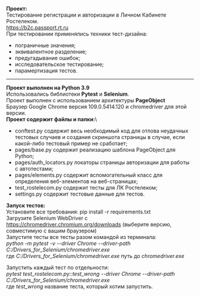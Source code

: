 **Проект:**\
Тестирование регистрации и авторизации в Личном Кабинете Ростелеком.\
<https://b2c.passport.rt.ru> \
При тестировании применялись техники тест-дизайна: 
- пограничные значения; 
- эквивалентное разделение; 
- предугадывание ошибок;  
- исследовательское тестирование; 
- парамертизация тестов.
*** 
**Проект выполнен на Python 3.9**\
Использовались библиотеки **Pytest** и **Selenium**.  
Проект выполнен с использованием архитектуры **PageObject**  
Браузер Google Chrome версия 109.0.5414.120 и chromedriver для этой версии.  
**Проект содержит файлы и папки:**\
- conftest.py содержит весь необходимый код для отлова неудачных тестовых случаев и создания скриншота страницы в случае, если какой-либо тестовый пример не сработает;  
- pages/base.py содержит реализацию шаблона PageObject для Python;  
- pages/auth_locators.py локаторы страницы авторизации для работы с автотестами;  
- pages/elements.py содержит вспомогательный класс для определения веб-элементов на веб-страницах;  
- test_rostelecom.py содержит тесты для ЛК Ростелеком;  
- settings.py содержит тестовые данные для тестов.  

**Запуск тестов:**\
Установите все требования: pip install -r requirements.txt  
Загрузите Selenium WebDriver с <https://chromedriver.chromium.org/downloads> (выберите версию, совместимую с вашим браузером)  
Запустите тесты все тесты разом командой из терминала:   
*python -m pytest -v --driver Chrome --driver-path C:/Drivers_for_Selenium/chromedriver.exe*  
где *C:/Drivers_for_Selenium/chromedriver.exe* путь до *chromedriver.exe*  

Запустить каждый тест по отдельности:  
*pytest test_rostelecom.py::test_wrong --driver Chrome --driver-path C:/Drivers_for_Selenium/chromedriver.exe*  
где *test_wrong* название теста, который хотим запустить.
